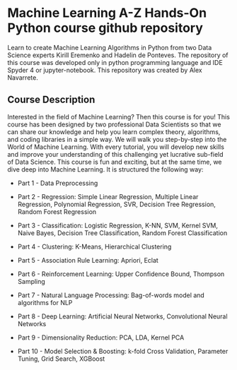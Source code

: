 # Machine Learning A-Z Hands-On Python course github repository
Learn to create Machine Learning Algorithms in Python from two Data Science experts Kirill Eremenko and Hadelin de Ponteves.
The repository of this course was developed only in python programming language and IDE Spyder 4 or jupyter-notebook.
This repository was created by Alex Navarrete.

## Course Description
Interested in the field of Machine Learning? Then this course is for you!
This course has been designed by two professional Data Scientists so that we can share our knowledge and help you learn complex theory, algorithms, and coding libraries in a simple way.
We will walk you step-by-step into the World of Machine Learning. With every tutorial, you will develop new skills and improve your understanding of this challenging yet lucrative sub-field of Data Science.
This course is fun and exciting, but at the same time, we dive deep into Machine Learning. It is structured the following way:

* Part 1 - Data Preprocessing

* Part 2 - Regression: Simple Linear Regression, Multiple Linear Regression, Polynomial Regression, SVR, Decision Tree Regression, Random Forest Regression

* Part 3 - Classification: Logistic Regression, K-NN, SVM, Kernel SVM, Naive Bayes, Decision Tree Classification, Random Forest Classification

* Part 4 - Clustering: K-Means, Hierarchical Clustering

* Part 5 - Association Rule Learning: Apriori, Eclat

* Part 6 - Reinforcement Learning: Upper Confidence Bound, Thompson Sampling

* Part 7 - Natural Language Processing: Bag-of-words model and algorithms for NLP

* Part 8 - Deep Learning: Artificial Neural Networks, Convolutional Neural Networks

* Part 9 - Dimensionality Reduction: PCA, LDA, Kernel PCA

* Part 10 - Model Selection & Boosting: k-fold Cross Validation, Parameter Tuning, Grid Search, XGBoost
